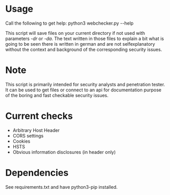 # Usage

Call the following to get help: python3 webchecker.py --help

This script will save files on your current directory if not used with parameters _-dr_ or _-da_. The text written in those files to explain a bit what is going to be seen there is written in german and are not selfexplanatory without the context and background of the corresponding security issues.

# Note

This script is primarily intended for security analysts and penetration tester. It can be used to get files or connect to an api for documentation purpose of the boring and fast checkable security issues.

# Current checks

* Arbitrary Host Header
* CORS settings
* Cookies
* HSTS
* Obvious information disclosures (in header only)

# Dependencies
See requirements.txt and have python3-pip installed.
